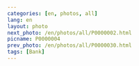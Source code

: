 ```yaml
---
categories: [en, photos, all]
lang: en
layout: photo
next_photo: /en/photos/all/P0000002.html
picname: P0000004
prev_photo: /en/photos/all/P0000030.html
tags: [Bank]
---
```

